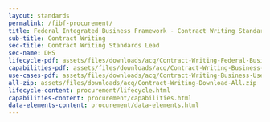 ```yaml
---
layout: standards
permalink: /fibf-procurement/
title: Federal Integrated Business Framework - Contract Writing Standards
sub-title: Contract Writing
sec-title: Contract Writing Standards Lead
sec-name: DHS
lifecycle-pdf: assets/files/downloads/acq/Contract-Writing-Federal-Business-Lifecycle.xlsx
capabilities-pdf: assets/files/downloads/acq/Contract-Writing-Business-Capabilities.xlsx
use-cases-pdf: assets/files/downloads/acq/Contract-Writing-Business-Use-Cases.zip
all-zip: assets/files/downloads/acq/Contract-Writing-Download-All.zip
lifecycle-content: procurement/lifecycle.html
capabilities-content: procurement/capabilities.html
data-elements-content: procurement/data-elements.html
---
```

